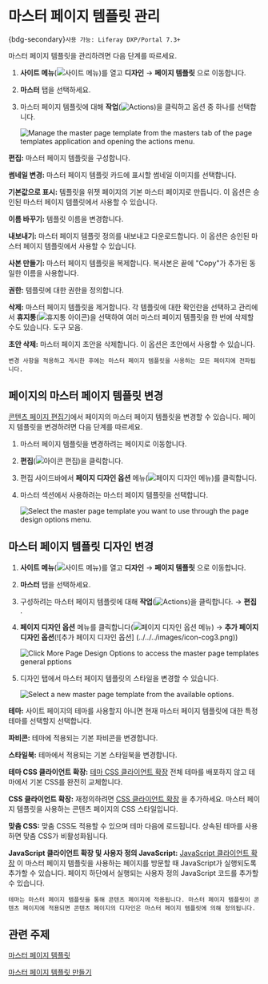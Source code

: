 # 마스터 페이지 템플릿 관리

{bdg-secondary}`사용 가능: Liferay DXP/Portal 7.3+`

마스터 페이지 템플릿을 관리하려면 다음 단계를 따르세요.

1. **사이트 메뉴**(![사이트 메뉴](../../../images/icon-product-menu.png))를 열고 **디자인** &rarr; **페이지 템플릿** 으로 이동합니다.

1. **마스터** 탭을 선택하세요.

1. 마스터 페이지 템플릿에 대해 **작업**(![Actions](./../../../images/icon-actions.png))을 클릭하고 옵션 중 하나를 선택합니다.

   ![Manage the master page template from the masters tab of the page templates application and opening the actions menu.](./managing-master-page-templates/images/01.png)

**편집:** 마스터 페이지 템플릿을 구성합니다.

**썸네일 변경:** 마스터 페이지 템플릿 카드에 표시할 썸네일 이미지를 선택합니다.

**기본값으로 표시:** 템플릿을 위젯 페이지의 기본 마스터 페이지로 만듭니다. 이 옵션은 승인된 마스터 페이지 템플릿에서 사용할 수 있습니다.

**이름 바꾸기:** 템플릿 이름을 변경합니다.

**내보내기:** 마스터 페이지 템플릿 정의를 내보내고 다운로드합니다. 이 옵션은 승인된 마스터 페이지 템플릿에서 사용할 수 있습니다.

**사본 만들기:** 마스터 페이지 템플릿을 복제합니다. 복사본은 끝에 "Copy"가 추가된 동일한 이름을 사용합니다.

**권한:** 템플릿에 대한 권한을 정의합니다.

**삭제:** 마스터 페이지 템플릿을 제거합니다. 각 템플릿에 대한 확인란을 선택하고 관리에서 **휴지통**(![휴지통 아이콘](../../../images/icon-trash.png))을 선택하여 여러 마스터 페이지 템플릿을 한 번에 삭제할 수도 있습니다. 도구 모음.

**초안 삭제:** 마스터 페이지 초안을 삭제합니다. 이 옵션은 초안에서 사용할 수 있습니다.

```{note}
변경 사항을 적용하고 게시한 후에는 마스터 페이지 템플릿을 사용하는 모든 페이지에 전파됩니다.
```

## 페이지의 마스터 페이지 템플릿 변경

[콘텐츠 페이지 편집기](../using-content-pages/content-page-editor-ui-reference.md)에서 페이지의 마스터 페이지 템플릿을 변경할 수 있습니다. 페이지 템플릿을 변경하려면 다음 단계를 따르세요.

1. 마스터 페이지 템플릿을 변경하려는 페이지로 이동합니다.

1. **편집**(![아이콘 편집](../../../images/icon-edit.png))을 클릭합니다.

1. 편집 사이드바에서 **페이지 디자인 옵션** 메뉴(![페이지 디자인 메뉴](../../../images/icon-format.png))를 클릭합니다.

1. 마스터 섹션에서 사용하려는 마스터 페이지 템플릿을 선택합니다.

   ![Select the master page template you want to use through the page design options menu.](./managing-master-page-templates/images/02.png)

## 마스터 페이지 템플릿 디자인 변경

1. **사이트 메뉴**(![사이트 메뉴](../../../images/icon-product-menu.png))를 열고 **디자인** &rarr; **페이지 템플릿** 으로 이동합니다.

1. **마스터** 탭을 선택하세요.

1. 구성하려는 마스터 페이지 템플릿에 대해 **작업**(![Actions](./../../../images/icon-actions.png))을 클릭합니다. &rarr; **편집** .

1. **페이지 디자인 옵션** 메뉴를 클릭합니다(![페이지 디자인 옵션 메뉴](../../../images/icon-format.png)) &rarr; **추가 페이지 디자인 옵션**(![추가 페이지 디자인 옵션] (../../../images/icon-cog3.png))

   ![Click More Page Design Options to access the master page templates general pptions](./managing-master-page-templates/images/03.png)

1. 디자인 탭에서 마스터 페이지 템플릿의 스타일을 변경할 수 있습니다.

   ![Select a new master page template from the available options.](./managing-master-page-templates/images/04.png)

**테마:** 사이트 페이지의 테마를 사용할지 아니면 현재 마스터 페이지 템플릿에 대한 특정 테마를 선택할지 선택합니다.

**파비콘:** 테마에 적용되는 기본 파비콘을 변경합니다.

**스타일북:** 테마에서 적용되는 기본 스타일북을 변경합니다.

**테마 CSS 클라이언트 확장:** [테마 CSS 클라이언트 확장](../../../building-applications/client-extensions/frontend-client-extensions.md#theme-css-client-extensions) 전체 테마를 배포하지 않고 테마에서 기본 CSS를 완전히 교체합니다.

**CSS 클라이언트 확장:** 재정의하려면 [CSS 클라이언트 확장](../../../building-applications/client-extensions/frontend-client-extensions.md#css-client-extensions) 을 추가하세요. 마스터 페이지 템플릿을 사용하는 콘텐츠 페이지의 CSS 스타일입니다.

**맞춤 CSS:** 맞춤 CSS도 적용할 수 있으며 테마 다음에 로드됩니다. 상속된 테마를 사용하면 맞춤 CSS가 비활성화됩니다.

**JavaScript 클라이언트 확장 및 사용자 정의 JavaScript:** [JavaScript 클라이언트 확장](../../../building-applications/client-extensions/frontend-client-extensions.md#javascript-client-extensions) 이 마스터 페이지 템플릿을 사용하는 페이지를 방문할 때 JavaScript가 실행되도록 추가할 수 있습니다. 페이지 하단에서 실행되는 사용자 정의 JavaScript 코드를 추가할 수 있습니다.

```{note}
테마는 마스터 페이지 템플릿을 통해 콘텐츠 페이지에 적용됩니다. 마스터 페이지 템플릿이 콘텐츠 페이지에 적용되면 콘텐츠 페이지의 디자인은 마스터 페이지 템플릿에 의해 정의됩니다.
```

## 관련 주제

[마스터 페이지 템플릿](./master-page-templates.md)

[마스터 페이지 템플릿 만들기](./creating-a-master-page-template.md)
